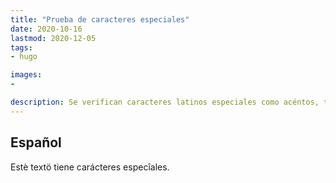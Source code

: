 ```yaml
---
title: "Prueba de caracteres especiales"
date: 2020-10-16
lastmod: 2020-12-05
tags:
- hugo

images:
- 

description: Se verifican caracteres latinos especiales como acéntos, tildes y diéresis, entre otros.
---
```


## Español

Estè textö tiene carácteres especîales.
